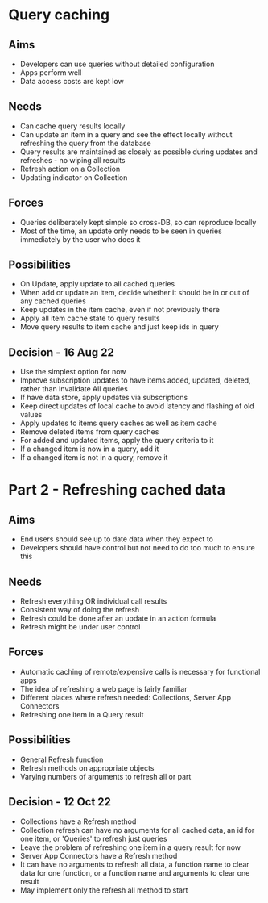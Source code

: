 Query caching
=============

Aims
----

- Developers can use queries without detailed configuration
- Apps perform well
- Data access costs are kept low

Needs
-----

- Can cache query results locally
- Can update an item in a query and see the effect locally without refreshing the query from the database
- Query results are maintained as closely as possible during updates and refreshes - no wiping all results
- Refresh action on a Collection
- Updating indicator on Collection

Forces
------

- Queries deliberately kept simple so cross-DB, so can reproduce locally
- Most of the time, an update only needs to be seen in queries immediately by the user who does it



Possibilities
-------------


- On Update, apply update to all cached queries
- When add or update an item, decide whether it should be in or out of any cached queries
- Keep updates in the item cache, even if not previously there
- Apply all item cache state to query results
- Move query results to item cache and just keep ids in query

Decision - 16 Aug 22
--------

- Use the simplest option for now
- Improve subscription updates to have items added, updated, deleted, rather than Invalidate All queries
- If have data store, apply updates via subscriptions
- Keep direct updates of local cache to avoid latency and flashing of old values
- Apply updates to items query caches as well as item cache
- Remove deleted items from query caches
- For added and updated items, apply the query criteria to it
- If a changed item is now in a query, add it
- If a changed item is not in a query, remove it


Part 2 - Refreshing cached data
===============================

Aims
-----

- End users should see up to date data when they expect to
- Developers should have control but not need to do too much to ensure this

Needs
-----

- Refresh everything OR individual call results
- Consistent way of doing the refresh
- Refresh could be done after an update in an action formula
- Refresh might be under user control

Forces
------

- Automatic caching of remote/expensive calls is necessary for functional apps
- The idea of refreshing a web page is fairly familiar
- Different places where refresh needed: Collections, Server App Connectors
- Refreshing one item in a Query result

Possibilities
-------------

- General Refresh function
- Refresh methods on appropriate objects
- Varying numbers of arguments to refresh all or part

Decision - 12 Oct 22
--------------------

- Collections have a Refresh method
- Collection refresh can have no arguments for all cached data, an id for one item, or 'Queries' to refresh just queries
- Leave the problem of refreshing one item in a query result for now
- Server App Connectors have a Refresh method
- It can have no arguments to refresh all data, a function name to clear data for one function, or a function name and arguments to clear one result
- May implement only the refresh all method to start